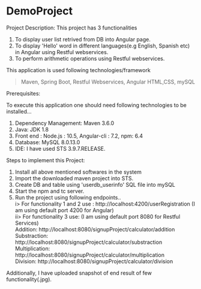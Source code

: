 # DemoProject

Project Description: This project has 3 functionalities

1. To display user list retrived from DB into Angular page.
2. To display 'Hello' word in different languages(e.g English, Spanish etc) in Angular using Restful webservices.
3. To perform arithmetic operations using Restful webservices.

This application is used following technologies/framework

> Maven, Spring Boot, Restful Webservices, Angular HTML,CSS, mySQL

Prerequisites: 

To execute this application one should need following technologies to be installed...

1. Dependency Management: Maven 3.6.0
2. Java: JDK 1.8
3. Front end : Node.js : 10.5, Angular-cli : 7.2, npm: 6.4
4. Database: MySQL 8.0.13.0
5. IDE: I have used STS 3.9.7.RELEASE.

Steps to implement this Project:

1. Install all above mentioned softwares in the system
2. Import the downloaded maven project into STS.
3. Create DB and table using 'userdb_userinfo' SQL file into mySQL
4. Start the npm and tc server.
5. Run the project using following endpoints..                               
i> For functionality 1 and 2 use : 
      http://localhost:4200/userRegistration (I am using default port 4200 for Angular)                   
ii> For functionality 3 use: (I am using default port 8080 for Restful Services)                               
      Addition: http://localhost:8080/signupProject/calculator/addition                        
      Substraction: http://localhost:8080/signupProject/calculator/substraction                 
      Multiplication: http://localhost:8080/signupProject/calculator/multiplication          
      Division: http://localhost:8080/signupProject/calculator/division

Additionally, I have uploaded snapshot of end result of few functionality(.jpg).

